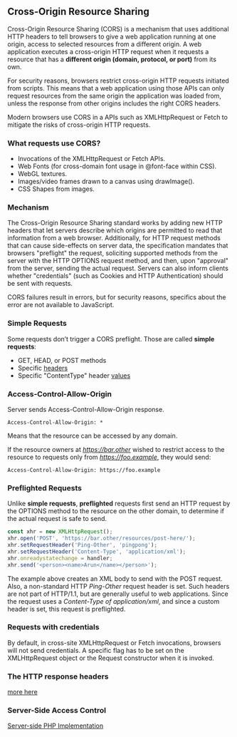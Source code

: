 ## Cross-Origin Resource Sharing

Cross-Origin Resource Sharing (CORS) is a mechanism that uses additional HTTP headers 
to tell browsers to give a web application running at one origin, access to selected resources 
from a different origin. A web application executes a cross-origin HTTP request when it requests 
a resource that has a **different origin (domain, protocol, or port)** from its own.

For security reasons, browsers restrict cross-origin HTTP requests initiated from scripts.
This means that a web application using those APIs can only request resources from the same 
origin the application was loaded from, unless the response from other origins includes the 
right CORS headers.

Modern browsers use CORS in a APIs such as XMLHttpRequest or Fetch to mitigate the risks of 
cross-origin HTTP requests.

### What requests use CORS?
- Invocations of the XMLHttpRequest or Fetch APIs.
- Web Fonts (for cross-domain font usage in @font-face within CSS).
- WebGL textures.
- Images/video frames drawn to a canvas using drawImage().
- CSS Shapes from images.

### Mechanism
The Cross-Origin Resource Sharing standard works by adding new HTTP headers that let servers 
describe which origins are permitted to read that information from a web browser. 
Additionally, for HTTP request methods that can cause side-effects on server data, the specification 
mandates that browsers "preflight" the request, soliciting supported methods from the server with 
the HTTP OPTIONS request method, and then, upon "approval" from the server, sending the actual request. 
Servers can also inform clients whether "credentials" (such as Cookies and HTTP Authentication) 
should be sent with requests.

CORS failures result in errors, but for security reasons, specifics about the error are not available to JavaScript.

### Simple Requests
Some requests don’t trigger a CORS preflight. Those are called **simple requests**:
- GET, HEAD, or POST methods
- Specific [headers](https://developer.mozilla.org/en-US/docs/Web/HTTP/CORS#Simple_requests) 
- Specific "ContentType" header [values](https://developer.mozilla.org/en-US/docs/Web/HTTP/CORS#Simple_requests)

### Access-Control-Allow-Origin
Server sends Access-Control-Allow-Origin response.
```
Access-Control-Allow-Origin: *
```
Means that the resource can be accessed by any domain.

If the resource owners at *https://bar.other* wished to restrict access to the resource to 
requests only from *https://foo.example*, they would send:
```
Access-Control-Allow-Origin: https://foo.example
```

### Preflighted Requests
Unlike **simple requests**, **preflighted** requests first send an HTTP request by the OPTIONS method to the resource 
on the other domain, to determine if the actual request is safe to send.
```js
const xhr = new XMLHttpRequest();
xhr.open('POST', 'https://bar.other/resources/post-here/');
xhr.setRequestHeader('Ping-Other', 'pingpong');
xhr.setRequestHeader('Content-Type', 'application/xml');
xhr.onreadystatechange = handler;
xhr.send('<person><name>Arun</name></person>'); 
```
The example above creates an XML body to send with the POST request. Also, a non-standard HTTP *Ping-Other* request header 
is set. Such headers are not part of HTTP/1.1, but are generally useful to web applications. Since the request uses 
a *Content-Type of application/xml*, and since a custom header is set, this request is preflighted.

### Requests with credentials
By default, in cross-site XMLHttpRequest or Fetch invocations, browsers will not send credentials. A specific flag has to 
be set on the XMLHttpRequest object or the Request constructor when it is invoked.

### The HTTP response headers
[more here](https://developer.mozilla.org/en-US/docs/Web/HTTP/CORS#Access-Control-Allow-Origin)

### Server-Side Access Control
[Server-side PHP Implementation](https://developer.mozilla.org/en-US/docs/Web/HTTP/Server-Side_Access_Control)
